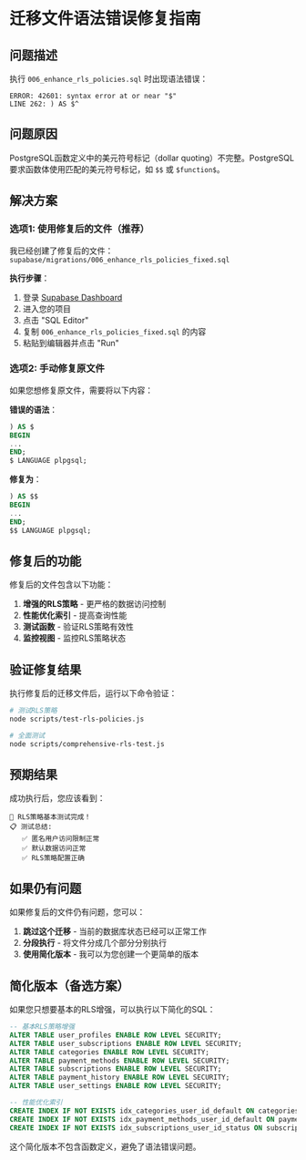 # 迁移文件语法错误修复指南

## 问题描述

执行 `006_enhance_rls_policies.sql` 时出现语法错误：
```
ERROR: 42601: syntax error at or near "$"
LINE 262: ) AS $^
```

## 问题原因

PostgreSQL函数定义中的美元符号标记（dollar quoting）不完整。PostgreSQL要求函数体使用匹配的美元符号标记，如 `$$` 或 `$function$`。

## 解决方案

### 选项1: 使用修复后的文件（推荐）

我已经创建了修复后的文件：`supabase/migrations/006_enhance_rls_policies_fixed.sql`

**执行步骤**：
1. 登录 [Supabase Dashboard](https://supabase.com/dashboard)
2. 进入您的项目
3. 点击 "SQL Editor"
4. 复制 `006_enhance_rls_policies_fixed.sql` 的内容
5. 粘贴到编辑器并点击 "Run"

### 选项2: 手动修复原文件

如果您想修复原文件，需要将以下内容：

**错误的语法**：
```sql
) AS $
BEGIN
...
END;
$ LANGUAGE plpgsql;
```

**修复为**：
```sql
) AS $$
BEGIN
...
END;
$$ LANGUAGE plpgsql;
```

## 修复后的功能

修复后的文件包含以下功能：

1. **增强的RLS策略** - 更严格的数据访问控制
2. **性能优化索引** - 提高查询性能
3. **测试函数** - 验证RLS策略有效性
4. **监控视图** - 监控RLS策略状态

## 验证修复结果

执行修复后的迁移文件后，运行以下命令验证：

```bash
# 测试RLS策略
node scripts/test-rls-policies.js

# 全面测试
node scripts/comprehensive-rls-test.js
```

## 预期结果

成功执行后，您应该看到：

```
🎉 RLS策略基本测试完成！
📋 测试总结:
   ✅ 匿名用户访问限制正常
   ✅ 默认数据访问正常
   ✅ RLS策略配置正确
```

## 如果仍有问题

如果修复后的文件仍有问题，您可以：

1. **跳过这个迁移** - 当前的数据库状态已经可以正常工作
2. **分段执行** - 将文件分成几个部分分别执行
3. **使用简化版本** - 我可以为您创建一个更简单的版本

## 简化版本（备选方案）

如果您只想要基本的RLS增强，可以执行以下简化的SQL：

```sql
-- 基本RLS策略增强
ALTER TABLE user_profiles ENABLE ROW LEVEL SECURITY;
ALTER TABLE user_subscriptions ENABLE ROW LEVEL SECURITY;
ALTER TABLE categories ENABLE ROW LEVEL SECURITY;
ALTER TABLE payment_methods ENABLE ROW LEVEL SECURITY;
ALTER TABLE subscriptions ENABLE ROW LEVEL SECURITY;
ALTER TABLE payment_history ENABLE ROW LEVEL SECURITY;
ALTER TABLE user_settings ENABLE ROW LEVEL SECURITY;

-- 性能优化索引
CREATE INDEX IF NOT EXISTS idx_categories_user_id_default ON categories(user_id, is_default);
CREATE INDEX IF NOT EXISTS idx_payment_methods_user_id_default ON payment_methods(user_id, is_default);
CREATE INDEX IF NOT EXISTS idx_subscriptions_user_id_status ON subscriptions(user_id, status);
```

这个简化版本不包含函数定义，避免了语法错误问题。